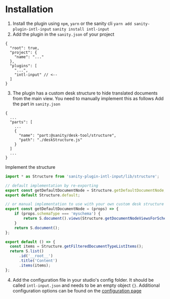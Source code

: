 # Installation
1. Install the plugin using `npm`, `yarn` or the sanity cli
`yarn add sanity-plugin-intl-input`
`sanity install intl-input`
2. Add the plugin in the `sanity.json` of your project
```
{
  "root": true,
  "project": {
    "name": "..."
  },
  "plugins": [
    "...",
    "intl-input" // <--
  ]
}
```
3. The plugin has a custom desk structure to hide translated documents from the main view. You need to manually implement this as follows
Add the part in `sanity.json`
```
{
  ...
  "parts": [
    ...
    {
      "name": "part:@sanity/desk-tool/structure",
      "path": "./deskStructure.js"
    }
  ]
  ...
}
```

Implement the structure
```javascript
import * as Structure from 'sanity-plugin-intl-input/lib/structure';

// default implementation by re-exporting
export const getDefaultDocumentNode = Structure.getDefaultDocumentNode;
export default Structure.default;

// or manual implementation to use with your own custom desk structure
export const getDefaultDocumentNode = (props) => {
    if (props.schemaType === 'myschema') {
        return S.document().views(Structure.getDocumentNodeViewsForSchemaType(props.schemaType));
    }
    return S.document();
};

export default () => {
  const items = Structure.getFilteredDocumentTypeListItems();
  return S.list()
      .id('__root__')
      .title('Content')
      .items(items);
};
```

4. Add the configuration file in your studio's config folder. It should be called `intl-input.json` and needs to be an empty object `{}`.
Additional configuration options can be found on the [configuration page](./general-configuration.md)
